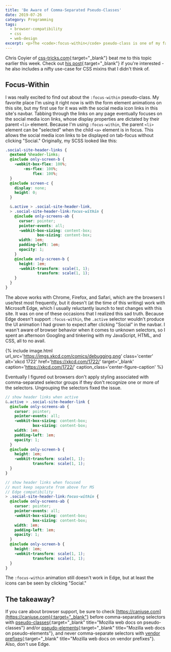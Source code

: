 ```yaml
---
title: 'Be Aware of Comma-Separated Pseudo-Classes'
date: 2019-07-26
category: Programming
tags:
  - browser-compatibility
  - css
  - web-design
excerpt: <p>The <code>:focus-within</code> pseudo-class is one of my favorite things to use in CSS, but placing it with comma-separated selectors can cause problems.</p>
---
```


Chris Coyier of [css-tricks.com](https://css-tricks.com){:target="_blank"} beat me to this topic earlier this week. Check out [his post](https://css-tricks.com/dont-comma-separate-focus-within-if-you-need-deep-browser-support/){:target="_blank"} if you're interested - he also includes a nifty use-case for CSS mixins that I didn't think of.

## Focus-Within

I was really excited to find out about the `:focus-within` pseudo-class. My favorite place I'm using it right now is with the form element animations on this site, but my first use for it was with the social media icon links in this site's navbar. Tabbing through the links on any page eventually focuses on the social media icon links, whose display properties are dictated by their parent `<li>` element. Because I'm using `:focus-within`, the parent `<li>` element can be "selected" when the child `<a>` element is in focus. This allows the social media icon links to be displayed on tab-focus without clicking "Social." Originally, my SCSS looked like this:

```scss
.social-site-header-links {
  @extend %header-links;
  @include only-screen-b {
    -webkit-box-flex: 100%;
        -ms-flex: 100%;
            flex: 100%;
  }
  @include screen-c {
    display: none;
    height: 0;
  }

  &.active > .social-site-header-link,
  > .social-site-header-link:focus-within {
    @include only-screens-ab {
      cursor: pointer;
      pointer-events: all;
      -webkit-box-sizing: content-box;
              box-sizing: content-box;
      width: 1em;
      padding-left: 1em;
      opacity: 1;
    }
    @include only-screen-b {
      height: 1em;
      -webkit-transform: scale(1, 1);
              transform: scale(1, 1);
    }
  }
}
```

The above works with Chrome, Firefox, and Safari, which are the browsers I use/test most frequently, but it doesn't (at the time of this writing) work with Microsoft Edge, which I usually reluctantly launch to test changes with this site. It was on one of these occasions that I realized this sad truth. Because Edge doesn't support `:focus-within`, the `.active` selector wouldn't produce the UI animation I had grown to expect after clicking "Social" in the navbar. I wasn't aware of browser behavior when it comes to unknown selectors, so I spent an afternoon Googling and tinkering with my JavaScript, HTML, and CSS, all to no avail.

{% include image.html url_src='https://imgs.xkcd.com/comics/debugging.png'
                      class='center'
                      alt='xkcd 1722'
                      href='https://xkcd.com/1722/'
                      target='_blank'
                      caption='<a href="https://xkcd.com/1722/" target="_blank">https://xkcd.com/1722/</a>'
                      caption_class='center-figure-caption' %}

Eventually I figured out browsers don't apply styling associated with comma-separated selector groups if they don't recognize one or more of the selectors. Ungrouping the selectors fixed the issue.

```scss
// show header links when active
&.active > .social-site-header-link {
  @include only-screens-ab {
    cursor: pointer;
    pointer-events: all;
    -webkit-box-sizing: content-box;
            box-sizing: content-box;
    width: 1em;
    padding-left: 1em;
    opacity: 1;
  }
  @include only-screen-b {
    height: 1em;
    -webkit-transform: scale(1, 1);
            transform: scale(1, 1);
  }
}

// show header links when focused
// must keep separate from above for MS
// Edge compatibility
> .social-site-header-link:focus-within {
  @include only-screens-ab {
    cursor: pointer;
    pointer-events: all;
    -webkit-box-sizing: content-box;
            box-sizing: content-box;
    width: 1em;
    padding-left: 1em;
    opacity: 1;
  }
  @include only-screen-b {
    height: 1em;
    -webkit-transform: scale(1, 1);
            transform: scale(1, 1);
  }
}
```

The `:focus-within` animation still doesn't work in Edge, but at least the icons can be seen by clicking "Social."

## The takeaway?

If you care about browser support, be sure to check [https://caniuse.com](https://caniuse.com){:target="_blank"} before comma-separating selectors with [pseudo-classes](https://developer.mozilla.org/en-US/docs/Web/CSS/Pseudo-classes){:target="_blank" title="Mozilla web docs on pseudo-classes"} and/or [pseudo-elements](https://developer.mozilla.org/en-US/docs/Web/CSS/Pseudo-elements){:target="_blank" title="Mozilla web docs on pseudo-elements"}, and never comma-separate selectors with [vendor prefixes](https://developer.mozilla.org/en-US/docs/Glossary/Vendor_Prefix){:target="_blank" title="Mozilla web docs on vendor prefixes"}. Also, don't use Edge.
